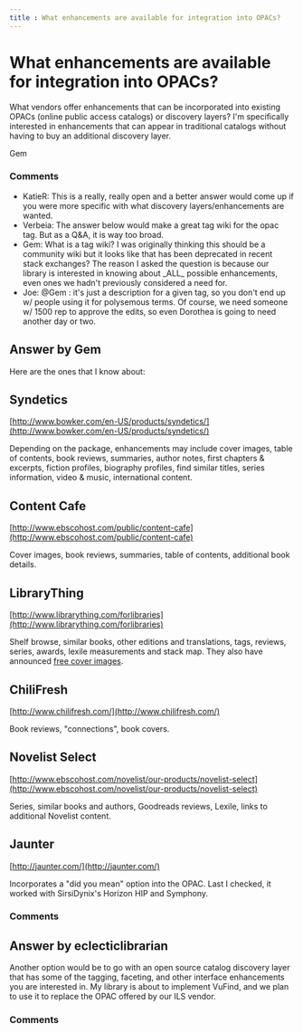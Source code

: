 ```yaml
---
title : What enhancements are available for integration into OPACs?
---
```

What enhancements are available for integration into OPACs?
=====================
What vendors offer enhancements that can be incorporated into existing
OPACs (online public access catalogs) or discovery layers? I'm
specifically interested in enhancements that can appear in traditional
catalogs without having to buy an additional discovery layer.

Gem

### Comments ###
* KatieR: This is a really, really open and a better answer would come up if you
were more specific with what discovery layers/enhancements are wanted.
* Verbeia: The answer below would make a great tag wiki for the opac tag. But as a
Q&A, it is way too broad.
* Gem: What is a tag wiki? I was originally thinking this should be a community
wiki but it looks like that has been deprecated in recent stack
exchanges? The reason I asked the question is because our library is
interested in knowing about \_ALL\_ possible enhancements, even ones we
hadn't previously considered a need for.
* Joe: @Gem : it's just a description for a given tag, so you don't end up w/
people using it for polysemous terms. Of course, we need someone w/ 1500
rep to approve the edits, so even Dorothea is going to need another day
or two.


Answer by Gem
----------------
Here are the ones that I know about:

Syndetics
---------

[http://www.bowker.com/en-US/products/syndetics/](http://www.bowker.com/en-US/products/syndetics/)

Depending on the package, enhancements may include cover images, table
of contents, book reviews, summaries, author notes, first chapters &
excerpts, fiction profiles, biography profiles, find similar titles,
series information, video & music, international content.

Content Cafe
------------

[http://www.ebscohost.com/public/content-cafe](http://www.ebscohost.com/public/content-cafe)

Cover images, book reviews, summaries, table of contents, additional
book details.

LibraryThing
------------

[http://www.librarything.com/forlibraries](http://www.librarything.com/forlibraries)

Shelf browse, similar books, other editions and translations, tags,
reviews, series, awards, lexile measurements and stack map. They also
have announced [free cover
images](http://www.librarything.com/blogs/librarything/2008/08/a-million-free-covers-from-librarything/).

ChiliFresh
----------

[http://www.chilifresh.com/](http://www.chilifresh.com/)

Book reviews, "connections", book covers.

Novelist Select
---------------

[http://www.ebscohost.com/novelist/our-products/novelist-select](http://www.ebscohost.com/novelist/our-products/novelist-select)

Series, similar books and authors, Goodreads reviews, Lexile, links to
additional Novelist content.

Jaunter
-------

[http://jaunter.com/](http://jaunter.com/)

Incorporates a "did you mean" option into the OPAC. Last I checked, it
worked with SirsiDynix's Horizon HIP and Symphony.

### Comments ###

Answer by eclecticlibrarian
----------------
Another option would be to go with an open source catalog discovery
layer that has some of the tagging, faceting, and other interface
enhancements you are interested in. My library is about to implement
VuFind, and we plan to use it to replace the OPAC offered by our ILS
vendor.

### Comments ###

